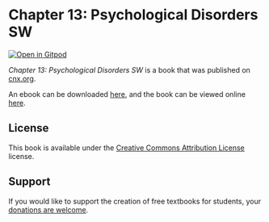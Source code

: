 # Chapter 13: Psychological Disorders SW

[![Open in Gitpod](https://gitpod.io/button/open-in-gitpod.svg)](https://gitpod.io/from-referrer/)

_Chapter 13: Psychological Disorders SW_ is a book that was published on [cnx.org](https://cnx.org/).

An ebook can be downloaded [here](https://github.com/cnx-user-books/cnxbook-chapter-13-psychological-disorders-sw/releases/latest), and the book can be viewed online [here](https://github.com/cnx-user-books/cnxbook-chapter-13-psychological-disorders-sw/releases/latest).

## License
This book is available under the [Creative Commons Attribution License](./LICENSE) license.

## Support
If you would like to support the creation of free textbooks for students, your [donations are welcome](https://riceconnect.rice.edu/donation/support-openstax-banner).
